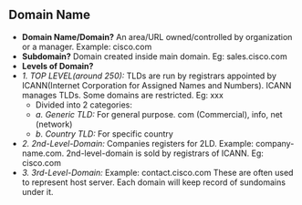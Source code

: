  ## Domain Name
 - **Domain Name/Domain?** An area/URL owned/controlled by organization or a manager. Example: cisco.com
 - **Subdomain?** Domain created inside main domain. Eg: sales.cisco.com
 - **Levels of Domain?**
  - *1. TOP LEVEL(around 250):* TLDs are run by registrars appointed by ICANN(Internet Corporation for Assigned Names and Numbers). ICANN manages TLDs. Some domains are restricted. Eg: xxx
     - Divided into 2 categories:    
      - *a. Generic TLD:* For general purpose. com (Commercial), info, net (network)    
      - *b. Country TLD:* For specific country
  - *2. 2nd-Level-Domain:* Companies registers for 2LD. Example: company-name.com. 2nd-level-domain is sold by registrars of ICANN. Eg: cisco.com
  - *3. 3rd-Level-Domain:* Example: contact.cisco.com    These are often used to represent host server. Each domain will keep record of sundomains under it.
